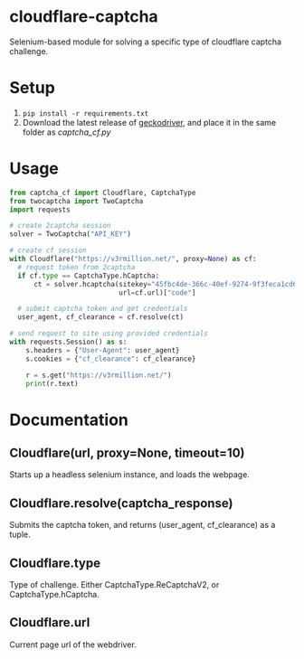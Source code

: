 # cloudflare-captcha
Selenium-based module for solving a specific type of cloudflare captcha challenge.

# Setup
1. `pip install -r requirements.txt`
2. Download the latest release of [geckodriver](https://github.com/mozilla/geckodriver/releases), and place it in the same folder as *captcha_cf.py*

# Usage
```python
from captcha_cf import Cloudflare, CaptchaType
from twocaptcha import TwoCaptcha
import requests

# create 2captcha session
solver = TwoCaptcha("API_KEY")

# create cf session
with Cloudflare("https://v3rmillion.net/", proxy=None) as cf:
  # request token from 2captcha
  if cf.type == CaptchaType.hCaptcha:
      ct = solver.hcaptcha(sitekey="45fbc4de-366c-40ef-9274-9f3feca1cd6c",
                           url=cf.url)["code"]

  # submit captcha token and get credentials
  user_agent, cf_clearance = cf.resolve(ct)

# send request to site using provided credentials
with requests.Session() as s:
    s.headers = {"User-Agent": user_agent}
    s.cookies = {"cf_clearance": cf_clearance}

    r = s.get("https://v3rmillion.net/")
    print(r.text)
```

# Documentation

## Cloudflare(url, proxy=None, timeout=10)
Starts up a headless selenium instance, and loads the webpage.

## Cloudflare.resolve(captcha_response)
Submits the captcha token, and returns (user_agent, cf_clearance) as a tuple.

## Cloudflare.type
Type of challenge. Either CaptchaType.ReCaptchaV2, or CaptchaType.hCaptcha.

## Cloudflare.url
Current page url of the webdriver.
